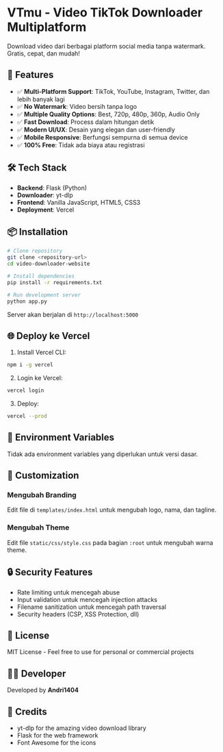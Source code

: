 # VTmu - Video TikTok Downloader Multiplatform

Download video dari berbagai platform social media tanpa watermark. Gratis, cepat, dan mudah!

## 🚀 Features

- ✅ **Multi-Platform Support**: TikTok, YouTube, Instagram, Twitter, dan lebih banyak lagi
- ✅ **No Watermark**: Video bersih tanpa logo
- ✅ **Multiple Quality Options**: Best, 720p, 480p, 360p, Audio Only
- ✅ **Fast Download**: Process dalam hitungan detik
- ✅ **Modern UI/UX**: Desain yang elegan dan user-friendly
- ✅ **Mobile Responsive**: Berfungsi sempurna di semua device
- ✅ **100% Free**: Tidak ada biaya atau registrasi

## 🛠️ Tech Stack

- **Backend**: Flask (Python)
- **Downloader**: yt-dlp
- **Frontend**: Vanilla JavaScript, HTML5, CSS3
- **Deployment**: Vercel

## 📦 Installation

```bash
# Clone repository
git clone <repository-url>
cd video-downloader-website

# Install dependencies
pip install -r requirements.txt

# Run development server
python app.py
```

Server akan berjalan di `http://localhost:5000`

## 🌐 Deploy ke Vercel

1. Install Vercel CLI:
```bash
npm i -g vercel
```

2. Login ke Vercel:
```bash
vercel login
```

3. Deploy:
```bash
vercel --prod
```

## 📝 Environment Variables

Tidak ada environment variables yang diperlukan untuk versi dasar.

## 🎨 Customization

### Mengubah Branding
Edit file di `templates/index.html` untuk mengubah logo, nama, dan tagline.

### Mengubah Theme
Edit file `static/css/style.css` pada bagian `:root` untuk mengubah warna theme.

## 🔒 Security Features

- Rate limiting untuk mencegah abuse
- Input validation untuk mencegah injection attacks
- Filename sanitization untuk mencegah path traversal
- Security headers (CSP, XSS Protection, dll)

## 📄 License

MIT License - Feel free to use for personal or commercial projects

## 👨‍💻 Developer

Developed by **Andri1404**

## 🙏 Credits

- yt-dlp for the amazing video download library
- Flask for the web framework
- Font Awesome for the icons
